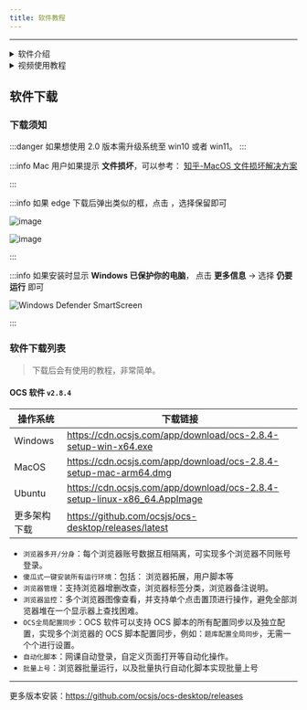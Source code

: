 ```yaml
---
title: 软件教程
---
```


---

<details>

<summary> 软件介绍 </summary>

- OCS 桌面端软件， 适合多人使用 👨‍👧‍👧 浏览器多开/分身 网课账号管理 自动登录 等功能
- 使用一键初始化按钮，可以直接安装脚本和脚本管理器，创建浏览器后点击运行即可一键刷课，傻瓜式操作。

<img width="50%" src={require("/static/img/app/index.png").default} />

<img width="50%" src={require("/static/img/app/init_show_case.png").default} />

<img width="50%" src={require("/static/img/app/app_list.png").default} />

<img width="50%" src={require("/static/img/app/script_list.png").default} />

</details>

<details>

<summary> 视频使用教程 </summary>

> 视频最后出现了 OCS 脚本，后续可以按照脚本上面的提示进行网课学习

<iframe
  src="https://cdn.ocsjs.com/app/resources/video/app-use-guide.mp4"
  frameborder="0"
  allow="encrypted-media"
  allowfullscreen="true"
  style={{width:'100%', height: '50vh'}}
>
</iframe>

</details>

## 软件下载

### 下载须知

:::danger 如果想使用 2.0 版本需升级系统至 win10 或者 win11。
:::

:::info Mac 用户如果提示 **文件损坏**，可以参考： [知乎-MacOS 文件损坏解决方案 ](https://www.zhihu.com/search?type=content&q=Mac%E6%96%87%E4%BB%B6%E6%8D%9F%E5%9D%8F%E8%A7%A3%E5%86%B3%E6%96%B9%E6%A1%88)

:::

:::info 如果 edge 下载后弹出类似的框，点击 ，选择保留即可

![image](https://user-images.githubusercontent.com/50533276/161433046-51cd59a8-9b8c-40de-83ee-936ddbde332d.png)

![image](https://user-images.githubusercontent.com/50533276/161433054-25eb3847-87c5-4908-a012-14c104f4d2fa.png)

:::

:::info 如果安装时显示 **Windows 已保护你的电脑**，
点击 **更多信息** -> 选择 **仍要运行** 即可

![Windows Defender SmartScreen](@site/static/img/app/microsoft_defender.png)

:::

### 软件下载列表

> 下载后会有使用的教程，非常简单。

#### OCS 软件 `v2.8.4`

| 操作系统     | 下载链接                                                                 |
| ------------ | ------------------------------------------------------------------------ |
| Windows      | https://cdn.ocsjs.com/app/download/ocs-2.8.4-setup-win-x64.exe           |
| MacOS        | https://cdn.ocsjs.com/app/download/ocs-2.8.4-setup-mac-arm64.dmg         |
| Ubuntu       | https://cdn.ocsjs.com/app/download/ocs-2.8.4-setup-linux-x86_64.AppImage |
| 更多架构下载 | https://github.com/ocsjs/ocs-desktop/releases/latest                     |

- `浏览器多开/分身`：每个浏览器账号数据互相隔离，可实现多个浏览器不同账号登录。
- `傻瓜式一键安装所有运行环境`：包括： 浏览器拓展，用户脚本等
- `浏览器管理`：支持浏览器增删改查，浏览器标签分类，浏览器备注说明。
- `浏览器监控`：多个浏览器图像查看，并支持单个点击置顶进行操作，避免全部浏览器堆在一个显示器上查找困难。
- `OCS全局配置同步`：OCS 软件可以支持 OCS 脚本的所有配置同步以及独立配置，实现多个浏览器的 OCS 脚本配置同步，例如：`题库配置全局同步`，无需一个个进行设置。
- `自动化脚本`：网课自动登录，自定义页面打开等自动化操作。
- `批量上号`：浏览器批量运行，以及批量执行自动化脚本实现批量上号

---

更多版本安装：https://github.com/ocsjs/ocs-desktop/releases
